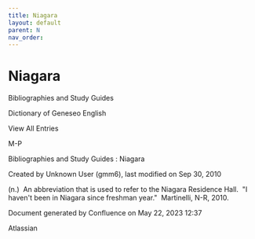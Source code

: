 ```yaml
---
title: Niagara
layout: default
parent: N
nav_order:
---
```


# Niagara

Bibliographies and Study Guides

Dictionary of Geneseo English

View All Entries

M-P

Bibliographies and Study Guides : Niagara

Created by  Unknown User (gmm6), last modified on Sep 30, 2010

(n.)  An abbreviation that is used to refer to the Niagara Residence Hall.  &quot;I haven't been in Niagara since freshman year.&quot;  Martinelli, N-R, 2010.

Document generated by Confluence on May 22, 2023 12:37

Atlassian
